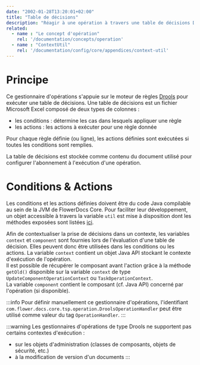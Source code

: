 ```yaml
---
date: "2002-01-28T13:20:01+02:00"
title: "Table de décisions"
description: "Réagir à une opération à travers une table de décisions Drools"
related:
  - name : "Le concept d'opération"
    rel: '/documentation/concepts/operation'
  - name : "ContextUtil"
    rel: '/documentation/config/core/appendices/context-util'
---
```




# Principe

Ce gestionnaire d'opérations s'appuie sur le moteur de règles [Drools](https://www.drools.org/) pour exécuter une table de décisions.
Une table de décisions est un fichier Microsoft Excel composé de deux types de colonnes : 

* les conditions : détermine les cas dans lesquels appliquer une règle 
* les actions  : les actions à exécuter pour une règle donnée

Pour chaque règle définie (ou ligne),  les actions définies sont exécutées si toutes les conditions sont remplies. 

La table de décisions est stockée comme contenu du document utilisé pour configurer l'abonnement à l'exécution d'une opération.

# Conditions & Actions

Les conditions et les actions définies doivent être du code Java compilable au sein de la JVM de FlowerDocs Core.
Pour faciliter leur développement, un objet accessible à travers la variable `util` est mise à disposition dont les méthodes exposées sont listées [ici](broken-link.md).

Afin de contextualiser la prise de décisions dans un contexte, les variables `context` et `component` sont fournies lors de l'évaluation d'une table de décision. Elles peuvent donc être utilisées dans les conditions ou les actions. La variable `context` contient un objet Java API stockant le contexte d'exécution de l'opération.
<br/>
Il est possible de récupérer le composant avant l'action grâce à la méthode `getOld()` disponible sur la variable `context` de type `UpdateComponentOperationContext` ou `TaskOperationContext`.
<br/>
La variable `component` contient le composant (cf. Java API) concerné par l'opération (si disponible).

:::info
Pour définir manuellement ce gestionnaire d'opérations, l'identifiant `com.flower.docs.core.tsp.operation.DroolsOperationHandler` peut être utilisé comme valeur du tag `OperationHandler`.
:::

:::warning
Les gestionnaires d'opérations de type Drools ne supportent pas certains contextes d'exécution :

* sur les objets d'administration (classes de composants, objets de sécurité, etc.)
* à la modification de version d'un documents
:::
